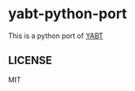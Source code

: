 # yabt-python-port
This is a python port of [YABT](https://github.com/sridharrajs/yabt)

## LICENSE

MIT


